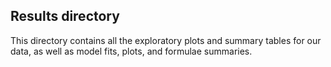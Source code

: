 ## Results directory

This directory contains all the exploratory plots and summary tables for our data, as well as model fits, plots, and formulae summaries.
